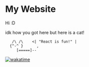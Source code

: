 # My Website

Hi :D

idk how you got here  but here is a cat!

```
   /\ /\    <| "React is fun!" |
  {^-^ }      ,
     [=====]--
```

[![wakatime](https://wakatime.com/badge/user/3ce01bd2-4a13-4eda-bd68-1ac1d857a156/project/849ab418-4fe2-4971-bd8c-112aac778bd2.svg)](https://wakatime.com/badge/user/3ce01bd2-4a13-4eda-bd68-1ac1d857a156/project/849ab418-4fe2-4971-bd8c-112aac778bd2)